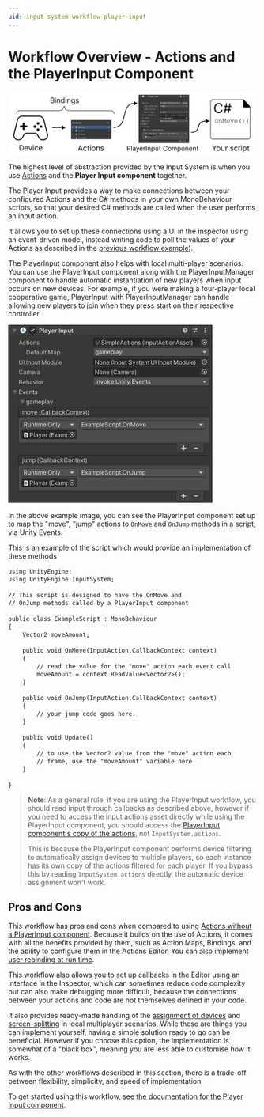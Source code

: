 ```yaml
---
uid: input-system-workflow-player-input
---
```

# Workflow Overview - Actions and the PlayerInput Component

<img src="Images/Workflow-PlayerInput.png">

The highest level of abstraction provided by the Input System is when you use [Actions](Actions.html) and the **Player Input component** together.

 The Player Input provides a way to make connections between your configured Actions and the C# methods in your own MonoBehaviour scripts, so that your desired C# methods are called when the user performs an input action.

It allows you to set up these connections using a UI in the inspector using an event-driven model, instead writing code to poll the values of your Actions as described in the [previous workflow example](Workflow-Actions.html)).

The PlayerInput component also helps with local multi-player scenarios. You can use the PlayerInput component along with the PlayerInputManager component to handle automatic instantiation of new players when input occurs on new devices. For example, if you were making a four-player local cooperative game, PlayerInput with PlayerInputManager can handle allowing new players to join when they press start on their respective controller.


![image alt text](./Images/PlayerInputWithGameplayEvents.png)

In the above example image, you can see the PlayerInput component set up to map the "move", "jump" actions to `OnMove` and `OnJump` methods in a script, via Unity Events.

This is an example of the script which would provide an implementation of these methods

```CSharp
using UnityEngine;
using UnityEngine.InputSystem;

// This script is designed to have the OnMove and
// OnJump methods called by a PlayerInput component

public class ExampleScript : MonoBehaviour
{
    Vector2 moveAmount;

    public void OnMove(InputAction.CallbackContext context)
    {
        // read the value for the "move" action each event call
        moveAmount = context.ReadValue<Vector2>();
    }

    public void OnJump(InputAction.CallbackContext context)
    {
        // your jump code goes here.
    }

    public void Update()
    {
        // to use the Vector2 value from the "move" action each
        // frame, use the "moveAmount" variable here.
    }

}
```

> __Note__: As a general rule, if you are using the PlayerInput workflow, you should read input through callbacks as described above, however if you need to access the input actions asset directly while using the PlayerInput component, you should access the [PlayerInput component's copy of the actions](../api/UnityEngine.InputSystem.PlayerInput.html#UnityEngine_InputSystem_PlayerInput_actions), not `InputSystem.actions`.
>
> This is because the PlayerInput component performs device filtering to automatically assign devices to multiple players, so each instance has its own copy of the actions filtered for each player. If you bypass this by reading `InputSystem.actions` directly, the automatic device assignment won't work.

## Pros and Cons

This workflow has pros and cons when compared to using [Actions without a PlayerInput component](Workflow-Actions.html). Because it builds on the use of Actions, it comes with all the benefits provided by them, such as Action Maps, Bindings, and the ability to configure them in the Actions Editor. You can also implement [user rebinding at run time](ActionBindings.html#interactive-rebinding).

This workflow also allows you to set up callbacks in the Editor using an interface in the Inspector, which can sometimes reduce code complexity but can also make debugging more difficult, because the connections between your actions and code are not themselves defined in your code.

It also provides ready-made handling of the [assignment of devices](PlayerInput.html#device-assignments) and [screen-splitting](PlayerInputManager.html#split-screen) in local multiplayer scenarios. While these are things you can implement yourself, having a simple solution ready to go can be beneficial. However if you choose this option, the implementation is somewhat of a "black box", meaning you are less able to customise how it works.

As with the other workflows described in this section, there is a trade-off between flexibility, simplicity, and speed of implementation.

To get started using this workflow, [see the documentation for the Player Input component](PlayerInput.html).

